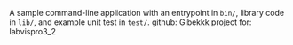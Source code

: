 A sample command-line application with an entrypoint in `bin/`, library code
in `lib/`, and example unit test in `test/`.
github: Gibekkk
project for: labvispro3_2